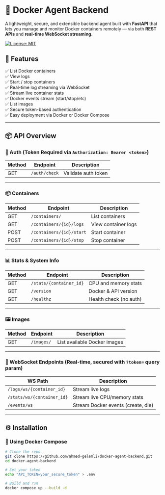 # 🚀 Docker Agent Backend

A lightweight, secure, and extensible backend agent built with **FastAPI** that lets you manage and monitor Docker containers remotely — via both **REST APIs** and **real-time WebSocket streaming**.

[![License: MIT](https://img.shields.io/badge/License-MIT-yellow.svg)](./LICENSE)

## 🔧 Features

✅ List Docker containers  
✅ View logs  
✅ Start / stop containers  
✅ Real-time log streaming via WebSocket  
✅ Stream live container stats  
✅ Docker events stream (start/stop/etc)  
✅ List images  
✅ Secure token-based authentication  
✅ Easy deployment via Docker or Docker Compose  

---

## 📦 API Overview

### 🔐 Auth (Token Required via `Authorization: Bearer <token>`)

| Method | Endpoint                         | Description                  |
|--------|----------------------------------|------------------------------|
| GET    | `/auth/check`                    | Validate auth token          |

---

### 📦 Containers

| Method | Endpoint                          | Description              |
|--------|-----------------------------------|--------------------------|
| GET    | `/containers/`                    | List containers          |
| GET    | `/containers/{id}/logs`           | View container logs      |
| POST   | `/containers/{id}/start`          | Start container          |
| POST   | `/containers/{id}/stop`           | Stop container           |

---

### 📊 Stats & System Info

| Method | Endpoint                          | Description                 |
|--------|-----------------------------------|-----------------------------|
| GET    | `/stats/{container_id}`           | CPU and memory stats        |
| GET    | `/version`                        | Docker & API version        |
| GET    | `/healthz`                        | Health check (no auth)      |

---

### 🖼️ Images

| Method | Endpoint                          | Description                 |
|--------|-----------------------------------|-----------------------------|
| GET    | `/images/`                        | List available Docker images |

---

### 🔌 WebSocket Endpoints (Real-time, secured with `?token=` query param)

| WS Path                                | Description                        |
|----------------------------------------|------------------------------------|
| `/logs/ws/{container_id}`              | Stream live logs                   |
| `/stats/ws/{container_id}`             | Stream live CPU/memory stats       |
| `/events/ws`                           | Stream Docker events (create, die) |

---

## ⚙️ Installation

### 🐳 Using Docker Compose

```bash
# Clone the repo
git clone https://github.com/ahmed-gelemli/docker-agent-backend.git
cd docker-agent-backend

# Set your token
echo "API_TOKEN=your_secure_token" > .env

# Build and run
docker compose up --build -d
